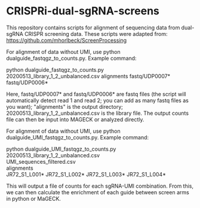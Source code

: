 # CRISPRi-dual-sgRNA-screens

This repository contains scripts for alignment of sequencing data from dual-sgRNA CRISPR screening data. These scripts were adapted from: https://github.com/mhorlbeck/ScreenProcessing

For alignment of data without UMI, use python dualguide_fastqgz_to_counts.py. Example command:

python dualguide_fastqgz_to_counts.py 20200513_library_1_2_unbalanced.csv  alignments fastq/UDP0007* fastq/UDP0006*

Here, fastq/UDP0007* and fastq/UDP0006* are fastq files (the script will automatically detect read 1 and read 2; you can add as many fastq files as you want); "alignments" is the output directory; 20200513_library_1_2_unbalanced.csv is the library file. The output counts file can then be input into MAGECK or analyzed directly.


For alignment of data without UMI, use python dualguide_UMI_fastqgz_to_counts.py. Example command: 

python dualguide_UMI_fastqgz_to_counts.py 20200513_library_1_2_unbalanced.csv \
  UMI_sequences_filtered.csv \
  alignments \
  JR72_S1_L001* JR72_S1_L002* JR72_S1_L003* JR72_S1_L004*

This will output a file of counts for each sgRNA-UMI combination. From this, we can then calculate the enrichment of each guide between screen arms in python or MaGECK.



